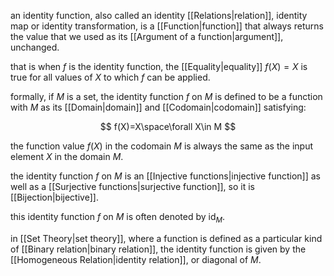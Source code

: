 an identity function, also called an identity [[Relations|relation]], identity map or identity transformation, is a [[Function|function]] that always returns the value that we used as its [[Argument of a function|argument]], unchanged.

that is when $f$ is the identity function, the [[Equality|equality]] $f(X) = X$ is true for all values of $X$ to which $f$ can be applied.

formally, if $M$ is a set, the identity function $f$ on $M$ is defined to be a function with $M$ as its [[Domain|domain]] and [[Codomain|codomain]] satisfying:

$$
f(X)=X\space\forall X\in M
$$

the function value $f(X)$ in the codomain $M$ is always the same as the input element $X$ in the domain $M$.

the identity function $f$ on $M$ is an [[Injective functions|injective function]] as well as a [[Surjective functions|surjective function]], so it is [[Bijection|bijective]].

this identity function $f$ on $M$ is often denoted by $\text{id}_{M}$.

in [[Set Theory|set theory]], where a function is defined as a particular kind of [[Binary relation|binary relation]], the identity function is given by the [[Homogeneous Relation|identity relation]], or diagonal of $M$.